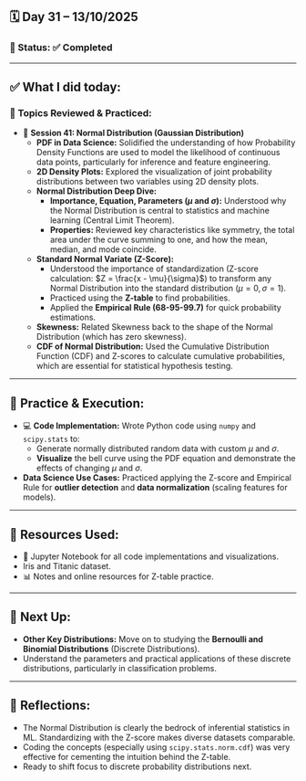 ## 🗓️ Day 31 – 13/10/2025

### 📍 Status: ✅ Completed

---

## ✅ What I did today:

### 📌 Topics Reviewed & Practiced:
- 🔔 **Session 41: Normal Distribution (Gaussian Distribution)**
  - **PDF in Data Science:** Solidified the understanding of how Probability Density Functions are used to model the likelihood of continuous data points, particularly for inference and feature engineering.
  - **2D Density Plots:** Explored the visualization of joint probability distributions between two variables using 2D density plots.
  - **Normal Distribution Deep Dive:**
    - **Importance, Equation, Parameters ($\mu$ and $\sigma$):** Understood why the Normal Distribution is central to statistics and machine learning (Central Limit Theorem).
    - **Properties:** Reviewed key characteristics like symmetry, the total area under the curve summing to one, and how the mean, median, and mode coincide.
  - **Standard Normal Variate (Z-Score):**
    - Understood the importance of standardization (Z-score calculation: $Z = \frac{x - \mu}{\sigma}$) to transform any Normal Distribution into the standard distribution ($\mu=0, \sigma=1$).
    - Practiced using the **Z-table** to find probabilities.
    - Applied the **Empirical Rule (68-95-99.7)** for quick probability estimations.
  - **Skewness:** Related Skewness back to the shape of the Normal Distribution (which has zero skewness).
  - **CDF of Normal Distribution:** Used the Cumulative Distribution Function (CDF) and Z-scores to calculate cumulative probabilities, which are essential for statistical hypothesis testing.

---

## 🧩 Practice & Execution:
- 💻 **Code Implementation:** Wrote Python code using `numpy` and `scipy.stats` to:
  - Generate normally distributed random data with custom $\mu$ and $\sigma$.
  - **Visualize** the bell curve using the PDF equation and demonstrate the effects of changing $\mu$ and $\sigma$.
- **Data Science Use Cases:** Practiced applying the Z-score and Empirical Rule for **outlier detection** and **data normalization** (scaling features for models).

---

## 📘 Resources Used:
- 🧪 Jupyter Notebook for all code implementations and visualizations.
-    Iris and Titanic dataset.
- 📊 Notes and online resources for Z-table practice.

---

## 🔄 Next Up:
- **Other Key Distributions:** Move on to studying the **Bernoulli and Binomial Distributions** (Discrete Distributions).
- Understand the parameters and practical applications of these discrete distributions, particularly in classification problems.

---

## 📝 Reflections:
- The Normal Distribution is clearly the bedrock of inferential statistics in ML. Standardizing with the Z-score makes diverse datasets comparable.
- Coding the concepts (especially using `scipy.stats.norm.cdf`) was very effective for cementing the intuition behind the Z-table.
- Ready to shift focus to discrete probability distributions next.